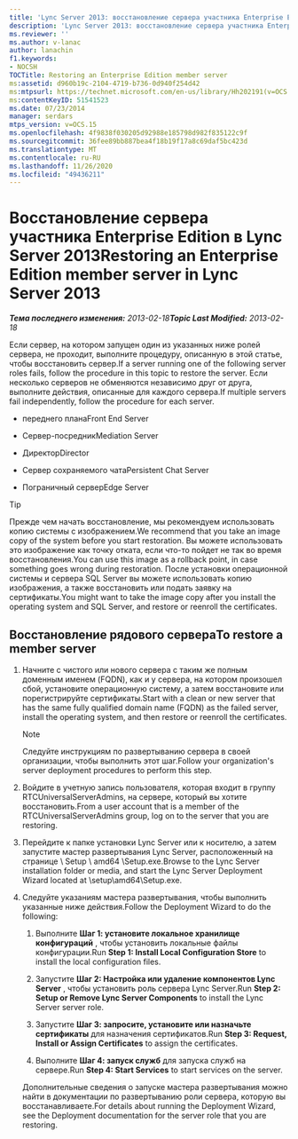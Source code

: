```yaml
---
title: 'Lync Server 2013: восстановление сервера участника Enterprise Edition'
description: 'Lync Server 2013: восстановление сервера участника Enterprise Edition.'
ms.reviewer: ''
ms.author: v-lanac
author: lanachin
f1.keywords:
- NOCSH
TOCTitle: Restoring an Enterprise Edition member server
ms:assetid: d960b19c-2104-4719-b736-0d940f254d42
ms:mtpsurl: https://technet.microsoft.com/en-us/library/Hh202191(v=OCS.15)
ms:contentKeyID: 51541523
ms.date: 07/23/2014
manager: serdars
mtps_version: v=OCS.15
ms.openlocfilehash: 4f9838f030205d92988e185798d982f835122c9f
ms.sourcegitcommit: 36fee89bb887bea4f18b19f17a8c69daf5bc423d
ms.translationtype: MT
ms.contentlocale: ru-RU
ms.lasthandoff: 11/26/2020
ms.locfileid: "49436211"
---
```

# <a name="restoring-an-enterprise-edition-member-server-in-lync-server-2013"></a><span data-ttu-id="cec38-103">Восстановление сервера участника Enterprise Edition в Lync Server 2013</span><span class="sxs-lookup"><span data-stu-id="cec38-103">Restoring an Enterprise Edition member server in Lync Server 2013</span></span>

<div data-xmlns="http://www.w3.org/1999/xhtml">

<div class="topic" data-xmlns="http://www.w3.org/1999/xhtml" data-msxsl="urn:schemas-microsoft-com:xslt" data-cs="https://msdn.microsoft.com/">

<div data-asp="https://msdn2.microsoft.com/asp">



</div>

<div id="mainSection">

<div id="mainBody"><span data-ttu-id="cec38-104">

<span> </span></span><span class="sxs-lookup"><span data-stu-id="cec38-104">

<span> </span></span></span>

<span data-ttu-id="cec38-105">_**Тема последнего изменения:** 2013-02-18_</span><span class="sxs-lookup"><span data-stu-id="cec38-105">_**Topic Last Modified:** 2013-02-18_</span></span>

<span data-ttu-id="cec38-106">Если сервер, на котором запущен один из указанных ниже ролей сервера, не проходит, выполните процедуру, описанную в этой статье, чтобы восстановить сервер.</span><span class="sxs-lookup"><span data-stu-id="cec38-106">If a server running one of the following server roles fails, follow the procedure in this topic to restore the server.</span></span> <span data-ttu-id="cec38-107">Если несколько серверов не обменяются независимо друг от друга, выполните действия, описанные для каждого сервера.</span><span class="sxs-lookup"><span data-stu-id="cec38-107">If multiple servers fail independently, follow the procedure for each server.</span></span>

  - <span data-ttu-id="cec38-108">переднего плана</span><span class="sxs-lookup"><span data-stu-id="cec38-108">Front End Server</span></span>

  - <span data-ttu-id="cec38-109">Сервер-посредник</span><span class="sxs-lookup"><span data-stu-id="cec38-109">Mediation Server</span></span>

  - <span data-ttu-id="cec38-110">Директор</span><span class="sxs-lookup"><span data-stu-id="cec38-110">Director</span></span>

  - <span data-ttu-id="cec38-111">Сервер сохраняемого чата</span><span class="sxs-lookup"><span data-stu-id="cec38-111">Persistent Chat Server</span></span>

  - <span data-ttu-id="cec38-112">Пограничный сервер</span><span class="sxs-lookup"><span data-stu-id="cec38-112">Edge Server</span></span>

<div>


> [!TIP]  
> <span data-ttu-id="cec38-113">Прежде чем начать восстановление, мы рекомендуем использовать копию системы с изображением.</span><span class="sxs-lookup"><span data-stu-id="cec38-113">We recommend that you take an image copy of the system before you start restoration.</span></span> <span data-ttu-id="cec38-114">Вы можете использовать это изображение как точку отката, если что-то пойдет не так во время восстановления.</span><span class="sxs-lookup"><span data-stu-id="cec38-114">You can use this image as a rollback point, in case something goes wrong during restoration.</span></span> <span data-ttu-id="cec38-115">После установки операционной системы и сервера SQL Server вы можете использовать копию изображения, а также восстановить или подать заявку на сертификаты.</span><span class="sxs-lookup"><span data-stu-id="cec38-115">You might want to take the image copy after you install the operating system and SQL Server, and restore or reenroll the certificates.</span></span>



</div>

<div>

## <a name="to-restore-a-member-server"></a><span data-ttu-id="cec38-116">Восстановление рядового сервера</span><span class="sxs-lookup"><span data-stu-id="cec38-116">To restore a member server</span></span>

1.  <span data-ttu-id="cec38-117">Начните с чистого или нового сервера с таким же полным доменным именем (FQDN), как и у сервера, на котором произошел сбой, установите операционную систему, а затем восстановите или порегистрируйте сертификаты.</span><span class="sxs-lookup"><span data-stu-id="cec38-117">Start with a clean or new server that has the same fully qualified domain name (FQDN) as the failed server, install the operating system, and then restore or reenroll the certificates.</span></span>
    
    <div>
    

    > [!NOTE]  
    > <span data-ttu-id="cec38-118">Следуйте инструкциям по развертыванию сервера в своей организации, чтобы выполнить этот шаг.</span><span class="sxs-lookup"><span data-stu-id="cec38-118">Follow your organization's server deployment procedures to perform this step.</span></span>

    
    </div>

2.  <span data-ttu-id="cec38-119">Войдите в учетную запись пользователя, которая входит в группу RTCUniversalServerAdmins, на сервере, который вы хотите восстановить.</span><span class="sxs-lookup"><span data-stu-id="cec38-119">From a user account that is a member of the RTCUniversalServerAdmins group, log on to the server that you are restoring.</span></span>

3.  <span data-ttu-id="cec38-120">Перейдите к папке установки Lync Server или к носителю, а затем запустите мастер развертывания Lync Server, расположенный на странице \\ Setup \\ amd64 \\Setup.exe.</span><span class="sxs-lookup"><span data-stu-id="cec38-120">Browse to the Lync Server installation folder or media, and start the Lync Server Deployment Wizard located at \\setup\\amd64\\Setup.exe.</span></span>

4.  <span data-ttu-id="cec38-121">Следуйте указаниям мастера развертывания, чтобы выполнить указанные ниже действия.</span><span class="sxs-lookup"><span data-stu-id="cec38-121">Follow the Deployment Wizard to do the following:</span></span>
    
    1.  <span data-ttu-id="cec38-122">Выполните **Шаг 1: установите локальное хранилище конфигураций** , чтобы установить локальные файлы конфигурации.</span><span class="sxs-lookup"><span data-stu-id="cec38-122">Run **Step 1: Install Local Configuration Store** to install the local configuration files.</span></span>
    
    2.  <span data-ttu-id="cec38-123">Запустите **Шаг 2: Настройка или удаление компонентов Lync Server** , чтобы установить роль сервера Lync Server.</span><span class="sxs-lookup"><span data-stu-id="cec38-123">Run **Step 2: Setup or Remove Lync Server Components** to install the Lync Server server role.</span></span>
    
    3.  <span data-ttu-id="cec38-124">Запустите **Шаг 3: запросите, установите или назначьте сертификаты** для назначения сертификатов.</span><span class="sxs-lookup"><span data-stu-id="cec38-124">Run **Step 3: Request, Install or Assign Certificates** to assign the certificates.</span></span>
    
    4.  <span data-ttu-id="cec38-125">Выполните **Шаг 4: запуск служб** для запуска служб на сервере.</span><span class="sxs-lookup"><span data-stu-id="cec38-125">Run **Step 4: Start Services** to start services on the server.</span></span>
    
    <span data-ttu-id="cec38-126">Дополнительные сведения о запуске мастера развертывания можно найти в документации по развертыванию роли сервера, которую вы восстанавливаете.</span><span class="sxs-lookup"><span data-stu-id="cec38-126">For details about running the Deployment Wizard, see the Deployment documentation for the server role that you are restoring.</span></span>

<span data-ttu-id="cec38-127"></div>

</div>

<span> </span>

</div>

</div>

</span><span class="sxs-lookup"><span data-stu-id="cec38-127"></div>

</div>

<span> </span>

</div>

</div>

</span></span></div>


